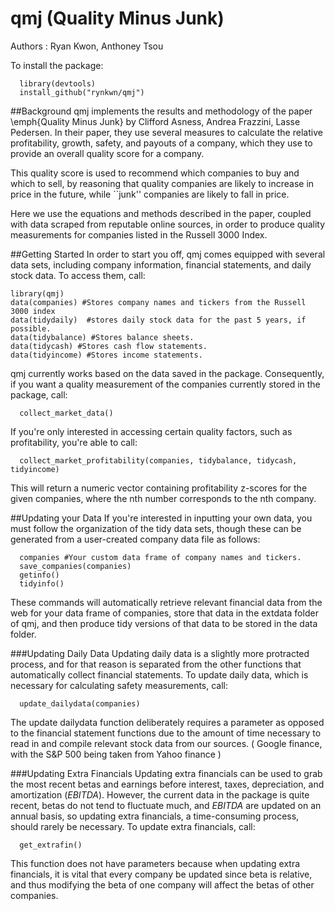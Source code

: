 # qmj (Quality Minus Junk)
Authors : Ryan Kwon, Anthoney Tsou

To install the package:

  ```{r}
	library(devtools)
	install_github("rynkwn/qmj")
  ```

##Background
qmj implements the results and methodology of the paper \emph{Quality Minus Junk} by Clifford Asness, Andrea Frazzini, Lasse Pedersen. In their paper, they use several measures to calculate the relative profitability, growth, safety, and payouts of a company, which they use to provide an overall quality score for a company.

This quality score is used to recommend which companies to buy and which to sell, by reasoning that quality companies are likely to increase in price in the future, while ``junk'' companies are likely to fall in price.

Here we use the equations and methods described in the paper, coupled with data scraped from reputable online sources, in order to produce quality measurements for companies listed in the Russell 3000 Index.

##Getting Started
In order to start you off, qmj comes equipped with several data sets, including company information, financial statements, and daily stock data. To access them, call:
  ```{r}
  library(qmj)
  data(companies) #Stores company names and tickers from the Russell 3000 index
  data(tidydaily)  #stores daily stock data for the past 5 years, if possible.
  data(tidybalance) #Stores balance sheets.
  data(tidycash) #Stores cash flow statements.
  data(tidyincome) #Stores income statements.
  ```

qmj currently works based on the data saved in the package. Consequently, if you want a quality measurement of the companies currently stored in the package, call:

```{r}
  collect_market_data()
  ```

If you're only interested in accessing certain quality factors, such as profitability, you're able to call:

```{r}
  collect_market_profitability(companies, tidybalance, tidycash, tidyincome)
  ```

This will return a numeric vector containing profitability z-scores for the given companies, where the nth number corresponds to the nth company. 

##Updating your Data
If you're interested in inputting your own data, you must follow the organization of the tidy data sets, though these can be generated from a user-created company data file as follows:

```{r}
  companies #Your custom data frame of company names and tickers.
  save_companies(companies)
  getinfo()
  tidyinfo()
  ```

These commands will automatically retrieve relevant financial data from the web for your data frame of companies, store that data in the extdata folder of qmj, and then produce tidy versions of that data to be stored in the data folder.

###Updating Daily Data
Updating daily data is a slightly more protracted process, and for that reason is separated from the other functions that automatically collect financial statements. To update daily data, which is necessary for calculating safety measurements, call:

```{r}
  update_dailydata(companies)
  ```

The update dailydata function deliberately requires a parameter as opposed to the financial statement functions due to the amount of time necessary to read in and compile relevant stock data from our sources. ( Google finance, with the S\&P 500 being taken from Yahoo finance )

###Updating Extra Financials
Updating extra financials can be used to grab the most recent betas and earnings before interest, taxes, depreciation, and amortization ($EBITDA$). However, the current data in the package is quite recent, betas do not tend to fluctuate much, and $EBITDA$ are updated on an annual basis, so updating extra financials, a time-consuming process, should rarely be necessary. To update extra financials, call:

```{r}
  get_extrafin()
  ```

This function does not have parameters because when updating extra financials, it is vital that every company be updated since beta is relative, and thus modifying the beta of one company will affect the betas of other companies. 